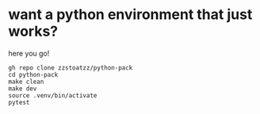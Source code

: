 # want a python environment that just works?
here you go!

```
gh repo clone zzstoatzz/python-pack
cd python-pack
make clean
make dev
source .venv/bin/activate
pytest
```